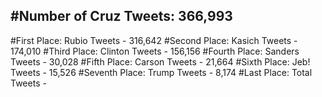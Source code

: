 #Number of Cruz Tweets: 366,993
---
#First Place: Rubio Tweets - 316,642
#Second Place: Kasich Tweets - 174,010
#Third Place: Clinton Tweets - 156,156
#Fourth Place: Sanders Tweets - 30,028
#Fifth Place: Carson Tweets - 21,664
#Sixth Place: Jeb! Tweets - 15,526
#Seventh Place: Trump Tweets - 8,174
#Last Place: Total Tweets -  
